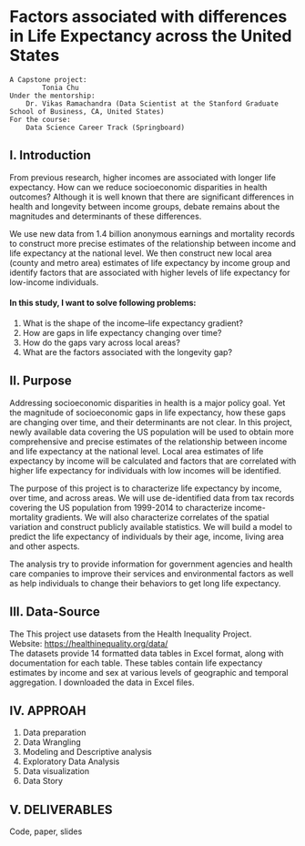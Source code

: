 # Factors associated with differences in Life Expectancy across the United States
	A Capstone project:  
        	Tonia Chu  
	Under the mentorship:  
 	  	Dr. Vikas Ramachandra (Data Scientist at the Stanford Graduate School of Business, CA, United States)  
	For the course:  
	  	Data Science Career Track (Springboard) 

## I. Introduction
From previous research, higher incomes are associated with longer life expectancy. How can we reduce socioeconomic disparities in health outcomes? Although it is well known that there are significant differences in health and longevity between income groups, debate remains about the magnitudes and determinants of these differences.     

We use new data from 1.4 billion anonymous earnings and mortality records to construct more precise estimates of the relationship between income and life expectancy at the national level. We then construct new local area (county and metro area) estimates of life expectancy by income group and identify factors that are associated with higher levels of life expectancy for low-income individuals.      
#### In this study, I want to solve following problems:  
1. What is the shape of the income–life expectancy gradient?
2. How are gaps in life expectancy changing over time?
3. How do the gaps vary across local areas?
4. What are the factors associated with the longevity gap? 

## II. Purpose
Addressing socioeconomic disparities in health is a major policy goal. Yet the magnitude of socioeconomic gaps in life expectancy, how these gaps are changing over time, and their determinants are not clear. In this project, newly available data covering the US population will be used to obtain more comprehensive and precise estimates of the relationship between income and life expectancy at the national level. Local area estimates of life expectancy by income will be calculated and factors that are correlated with higher life expectancy for individuals with low incomes will be identified.  

The purpose of this project is to characterize life expectancy by income, over time, and across areas. We will use de-identified data from tax records covering the US population from 1999-2014 to characterize income-mortality gradients. We will also characterize correlates of the spatial variation and construct publicly available statistics. We will build a model to predict the life expectancy of individuals by their age, income, living area and other aspects.   

The analysis try to provide information for government agencies and  health care companies to improve their services and environmental factors as well as help individuals to change their behaviors to get long life expectancy.

## III. Data-Source
The This project use datasets from the Health Inequality Project.  
Website: https://healthinequality.org/data/  
The datasets provide 14 formatted data tables in Excel format, along with documentation for each table. These tables contain life expectancy estimates by income and sex at various levels of geographic and temporal aggregation. I downloaded the data in Excel files. 

## IV. APPROAH
1. Data preparation  
2. Data Wrangling  
3. Modeling and Descriptive analysis  
4. Exploratory Data Analysis  
5. Data visualization  
6. Data Story  

## V. DELIVERABLES
Code, paper, slides 
